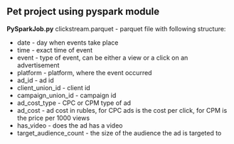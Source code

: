 ## Pet project using pyspark module
<b>PySparkJob.py</b>
clickstream.parquet - parquet file with following structure:
<ul>
<li>date  - day when events take place </li>
<li>time - exact time of event </li>
<li>event - type of event, can be either a view or a click on an advertisement </li>
<li>platform -	platform, where the event occurred </li>
<li>ad_id -	ad id</li>
<li>client_union_id  - client id</li>
<li>campaign_union_id - campaign id </li>
<li>ad_cost_type - CPC or CPM type of ad </li>
<li>ad_cost - ad cost in rubles, for CPC ads is the cost per click, for CPM is the price per 1000 views </li>
<li>has_video - does the ad has a video </li>
<li>target_audience_count - the size of the audience the ad is targeted to</li>
</ul>
